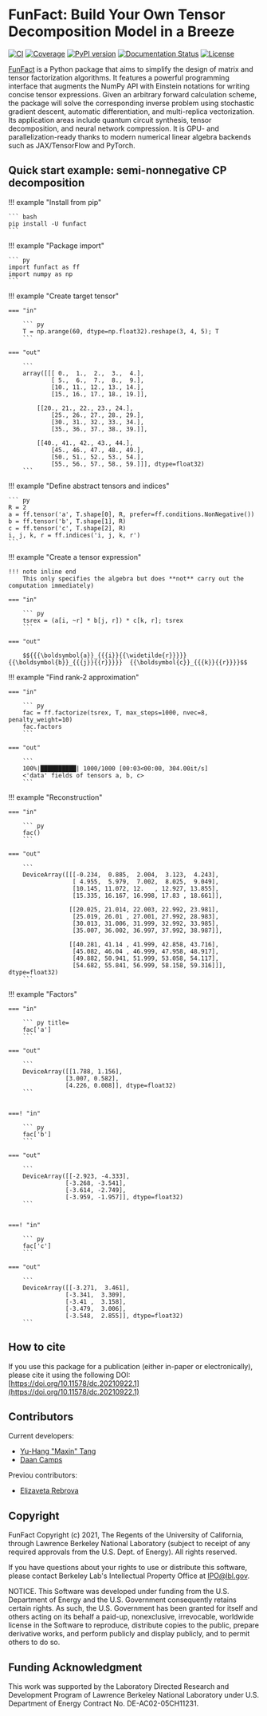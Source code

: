 # FunFact: Build Your Own Tensor Decomposition Model in a Breeze

[![CI](https://github.com/yhtang/FunFact/actions/workflows/ci.yml/badge.svg?branch=develop)](https://github.com/yhtang/FunFact/actions/workflows/ci.yml)
[![Coverage](https://img.shields.io/endpoint?url=https://gist.githubusercontent.com/yhtang/839011f3f7a6bab680b18cbd9a45d2d3/raw/coverage-develop.json)](https://badge.fury.io/py/funfact)
[![PyPI version](https://badge.fury.io/py/funfact.svg)](https://badge.fury.io/py/funfact)
[![Documentation Status](https://readthedocs.org/projects/funfact/badge/?version=latest)](https://funfact.readthedocs.io/en/latest/?badge=latest)
[![License](https://img.shields.io/badge/License-BSD%203--Clause-blue.svg)](https://opensource.org/licenses/BSD-3-Clause)

[FunFact](https://github.com/yhtang/FunFact.git) is a Python package that aims to simplify the design of matrix and tensor factorization algorithms. It features a powerful programming interface that augments the NumPy API with Einstein notations for writing concise tensor expressions. Given an arbitrary forward calculation scheme, the package will solve the corresponding inverse problem using stochastic gradient descent, automatic differentiation, and multi-replica vectorization. Its application areas include quantum circuit synthesis, tensor decomposition, and neural network compression. It is GPU- and parallelization-ready thanks to modern numerical linear algebra backends such as JAX/TensorFlow and PyTorch.

## Quick start example: semi-nonnegative CP decomposition

!!! example "Install from pip"

    ``` bash 
    pip install -U funfact
    ```

!!! example "Package import"

    ``` py
    import funfact as ff
    import numpy as np
    ```

!!! example "Create target tensor"

    === "in"

        ``` py
        T = np.arange(60, dtype=np.float32).reshape(3, 4, 5); T
        ```

    === "out"

        ```
        array([[[ 0.,  1.,  2.,  3.,  4.],
                [ 5.,  6.,  7.,  8.,  9.],
                [10., 11., 12., 13., 14.],
                [15., 16., 17., 18., 19.]],

            [[20., 21., 22., 23., 24.],
                [25., 26., 27., 28., 29.],
                [30., 31., 32., 33., 34.],
                [35., 36., 37., 38., 39.]],

            [[40., 41., 42., 43., 44.],
                [45., 46., 47., 48., 49.],
                [50., 51., 52., 53., 54.],
                [55., 56., 57., 58., 59.]]], dtype=float32)
        ```

!!! example "Define abstract tensors and indices"

    ``` py
    R = 2
    a = ff.tensor('a', T.shape[0], R, prefer=ff.conditions.NonNegative())
    b = ff.tensor('b', T.shape[1], R)
    c = ff.tensor('c', T.shape[2], R)
    i, j, k, r = ff.indices('i, j, k, r')
    ```

!!! example "Create a tensor expression"

    !!! note inline end
        This only specifies the algebra but does **not** carry out the computation immediately)

    === "in"

        ``` py
        tsrex = (a[i, ~r] * b[j, r]) * c[k, r]; tsrex
        ```

    === "out"

        $${{{\boldsymbol{a}}_{{{i}}{{\widetilde{r}}}}}  {{\boldsymbol{b}}_{{{j}}{{r}}}}}  {{\boldsymbol{c}}_{{{k}}{{r}}}}$$


!!! example "Find rank-2 approximation"

    === "in"
    
        ``` py
        fac = ff.factorize(tsrex, T, max_steps=1000, nvec=8, penalty_weight=10)
        fac.factors
        ```
    
    === "out"
    
        ```
        100%|██████████| 1000/1000 [00:03<00:00, 304.00it/s]
        <'data' fields of tensors a, b, c>
        ```

!!! example "Reconstruction"

    === "in"
    
        ``` py
        fac()
        ```
    
    === "out"
    
        ```
        DeviceArray([[[-0.234,  0.885,  2.004,  3.123,  4.243],
                      [ 4.955,  5.979,  7.002,  8.025,  9.049],
                      [10.145, 11.072, 12.   , 12.927, 13.855],
                      [15.335, 16.167, 16.998, 17.83 , 18.661]],
        
                     [[20.025, 21.014, 22.003, 22.992, 23.981],
                      [25.019, 26.01 , 27.001, 27.992, 28.983],
                      [30.013, 31.006, 31.999, 32.992, 33.985],
                      [35.007, 36.002, 36.997, 37.992, 38.987]],
        
                     [[40.281, 41.14 , 41.999, 42.858, 43.716],
                      [45.082, 46.04 , 46.999, 47.958, 48.917],
                      [49.882, 50.941, 51.999, 53.058, 54.117],
                      [54.682, 55.841, 56.999, 58.158, 59.316]]], dtype=float32)
        ```

!!! example "Factors"

    === "in"
    
        ``` py title=
        fac['a']
        ```
    
    === "out"
    
        ```
        DeviceArray([[1.788, 1.156],
                    [3.007, 0.582],
                    [4.226, 0.008]], dtype=float32)
        ```


    ===! "in"
    
        ``` py
        fac['b']
        ```
    
    === "out"
    
        ```
        DeviceArray([[-2.923, -4.333],
                    [-3.268, -3.541],
                    [-3.614, -2.749],
                    [-3.959, -1.957]], dtype=float32)
        ```

    
    ===! "in"
    
        ``` py
        fac['c']
        ```
    
    === "out"
    
        ```
        DeviceArray([[-3.271,  3.461],
                    [-3.341,  3.309],
                    [-3.41 ,  3.158],
                    [-3.479,  3.006],
                    [-3.548,  2.855]], dtype=float32)
        ```
    
## How to cite

If you use this package for a publication (either in-paper or electronically), please cite it using the following DOI: [https://doi.org/10.11578/dc.20210922.1](https://doi.org/10.11578/dc.20210922.1)

## Contributors

Current developers:

- [Yu-Hang "Maxin" Tang](https://github.com/yhtang)
- [Daan Camps](https://github.com/campsd)

Previou contributors:

- [Elizaveta Rebrova](https://github.com/erebrova)


## Copyright

FunFact Copyright (c) 2021, The Regents of the University of California,
through Lawrence Berkeley National Laboratory (subject to receipt of
any required approvals from the U.S. Dept. of Energy). All rights reserved.

If you have questions about your rights to use or distribute this software,
please contact Berkeley Lab's Intellectual Property Office at
IPO@lbl.gov.

NOTICE.  This Software was developed under funding from the U.S. Department
of Energy and the U.S. Government consequently retains certain rights.  As
such, the U.S. Government has been granted for itself and others acting on
its behalf a paid-up, nonexclusive, irrevocable, worldwide license in the
Software to reproduce, distribute copies to the public, prepare derivative 
works, and perform publicly and display publicly, and to permit others to do so.

## Funding Acknowledgment

This work was supported by the Laboratory Directed Research and Development Program of Lawrence Berkeley National Laboratory under U.S. Department of Energy Contract No. DE-AC02-05CH11231.
